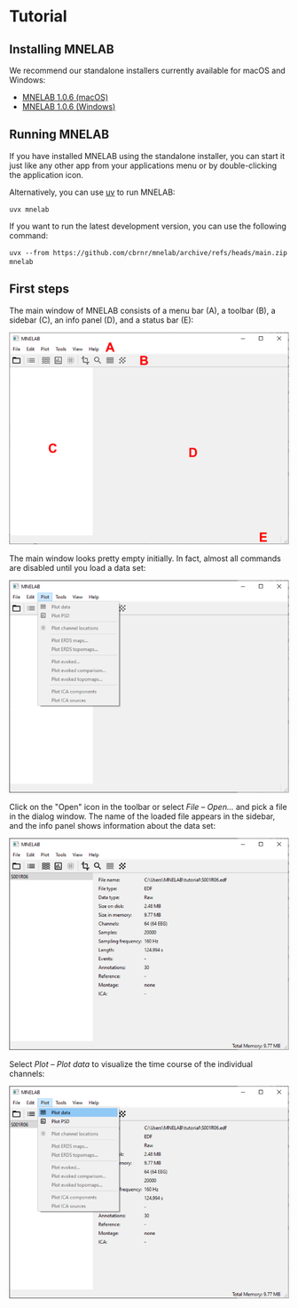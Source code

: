# Tutorial

## Installing MNELAB

We recommend our standalone installers currently available for macOS and Windows:

- [MNELAB 1.0.6 (macOS)](https://github.com/cbrnr/mnelab/releases/download/v1.0.6/MNELAB-1.0.6.dmg)
- [MNELAB 1.0.6 (Windows)](https://github.com/cbrnr/mnelab/releases/download/v1.0.6/MNELAB-1.0.6.exe)


## Running MNELAB

If you have installed MNELAB using the standalone installer, you can start it just like any other app from your applications menu or by double-clicking the application icon.

Alternatively, you can use [uv](https://docs.astral.sh/uv/) to run MNELAB:

```
uvx mnelab
```

If you want to run the latest development version, you can use the following command:

```
uvx --from https://github.com/cbrnr/mnelab/archive/refs/heads/main.zip mnelab
```


## First steps

The main window of MNELAB consists of a menu bar (A), a toolbar (B), a sidebar (C), an info panel (D), and a status bar (E):

![empty window](images/empty_window.png)

The main window looks pretty empty initially. In fact, almost all commands are disabled until you load a data set:

![menu disabled](images/menu_disabled.png)

Click on the "Open" icon in the toolbar or select _File – Open..._ and pick a file in the dialog window.
The name of the loaded file appears in the sidebar, and the info panel shows information about the data set:

![file loaded](images/file_loaded.png)

Select _Plot – Plot data_ to visualize the time course of the individual channels:

![plot menu](images/plot_menu.png)

